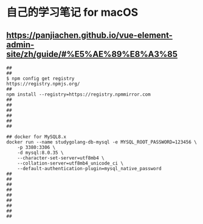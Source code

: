 # 自己的学习笔记 for macOS

## https://panjiachen.github.io/vue-element-admin-site/zh/guide/#%E5%AE%89%E8%A3%85
```shell
## 
## 
$ npm config get registry
https://registry.npmjs.org/
## 
npm install --registry=https://registry.npmmirror.com
## 
## 
## 
## 
## 
## 
```

```shell
## docker for MySQL8.x
docker run --name studygolang-db-mysql -e MYSQL_ROOT_PASSWORD=123456 \
    -p 3380:3306 \
    -d mysql:8.0.35 \
    --character-set-server=utf8mb4 \
    --collation-server=utf8mb4_unicode_ci \
    --default-authentication-plugin=mysql_native_password
## 
## 
## 
## 
## 
## 
## 
## 
## 
```